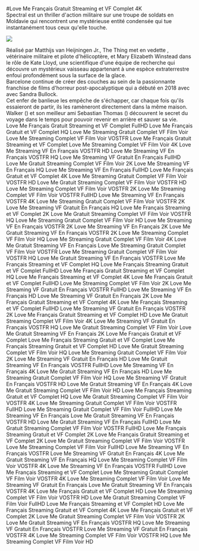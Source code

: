 #Love Me Français Gratuit Streaming et VF Complet 4K  
Spectral est un thriller d'action militaire sur une troupe de soldats  en Moldavie qui rencontrent une mystérieuse entité condensée qui tue instantanément tous ceux qu'elle touche.  
  
[![](https://i.imgur.com/qSNzIqt.png)](https://movie.rssnews.media/FLvRZCxed.php)  
  
Réalisé par Matthijs van Heijningen Jr., The Thing met en vedette , vétérinaire militaire et pilote d'hélicoptère, et Mary Elizabeth Winstead dans le rôle de Kate Lloyd, une scientifique d'une équipe de recherche  qui découvre un mystérieux vaisseau appartenant à une espèce extraterrestre enfoui profondément sous la surface de la glace.  
 Barcelone continue de créer des couches au sein de la passionnante franchise de films d'horreur post-apocalyptique qui a débuté en 2018 avec  avec Sandra Bullock.  
Cet enfer de banlieue les empêche de s'échapper, car chaque fois qu'ils essaieront de partir, ils les ramèneront directement dans la même maison.  
Walker () et son meilleur ami Sebastian Thomas () découvrent le secret du voyage dans le temps pour pouvoir revenir en arrière et sauver sa vie.  
Love Me Français Gratuit Streaming et VF Complet FullHD
Love Me Français Gratuit et VF Complet HQ
Love Me Streaming Gratuit Complet VF Film Voir
Love Me Streaming Complet VF Film Voir VOSTFR
Love Me Français Gratuit Streaming et VF Complet
Love Me Streaming Complet VF Film Voir 4K
Love Me Streaming VF En Français VOSTFR HD
Love Me Streaming VF En Français VOSTFR HQ
Love Me Streaming VF Gratuit En Français FullHD
Love Me Gratuit Streaming Complet VF Film Voir 2K
Love Me Streaming VF En Français HQ
Love Me Streaming VF En Français FullHD
Love Me Français Gratuit et VF Complet 4K
Love Me Streaming Gratuit Complet VF Film Voir VOSTFR HD
Love Me Gratuit Streaming Complet VF Film Voir VOSTFR HD
Love Me Streaming Complet VF Film Voir VOSTFR 2K
Love Me Streaming Complet VF Film Voir VOSTFR FullHD
Love Me Streaming VF En Français VOSTFR 4K
Love Me Streaming Gratuit Complet VF Film Voir VOSTFR 2K
Love Me Streaming VF Gratuit En Français HQ
Love Me Français Streaming et VF Complet 2K
Love Me Gratuit Streaming Complet VF Film Voir VOSTFR HQ
Love Me Streaming Gratuit Complet VF Film Voir HD
Love Me Streaming VF En Français VOSTFR 2K
Love Me Streaming VF En Français 2K
Love Me Gratuit Streaming VF En Français VOSTFR 2K
Love Me Streaming Complet VF Film Voir HQ
Love Me Streaming Gratuit Complet VF Film Voir 4K
Love Me Gratuit Streaming VF En Français
Love Me Streaming Gratuit Complet VF Film Voir VOSTFR
Love Me Streaming Gratuit Complet VF Film Voir VOSTFR HQ
Love Me Gratuit Streaming VF En Français VOSTFR
Love Me Français Streaming et VF Complet HQ
Love Me Français Streaming Gratuit et VF Complet FullHD
Love Me Français Gratuit Streaming et VF Complet HQ
Love Me Français Streaming et VF Complet 4K
Love Me Français Gratuit et VF Complet FullHD
Love Me Streaming Complet VF Film Voir 2K
Love Me Streaming VF Gratuit En Français VOSTFR FullHD
Love Me Streaming VF En Français HD
Love Me Streaming VF Gratuit En Français 2K
Love Me Français Gratuit Streaming et VF Complet 4K
Love Me Français Streaming et VF Complet FullHD
Love Me Streaming VF Gratuit En Français VOSTFR 2K
Love Me Français Gratuit Streaming et VF Complet HD
Love Me Gratuit Streaming Complet VF Film Voir 4K
Love Me Streaming VF Gratuit En Français VOSTFR HQ
Love Me Gratuit Streaming Complet VF Film Voir
Love Me Gratuit Streaming VF En Français 2K
Love Me Français Gratuit et VF Complet
Love Me Français Streaming Gratuit et VF Complet
Love Me Français Streaming Gratuit et VF Complet HD
Love Me Gratuit Streaming Complet VF Film Voir HQ
Love Me Streaming Gratuit Complet VF Film Voir 2K
Love Me Streaming VF Gratuit En Français HD
Love Me Gratuit Streaming VF En Français VOSTFR FullHD
Love Me Streaming VF En Français 4K
Love Me Gratuit Streaming VF En Français HD
Love Me Streaming Gratuit Complet VF Film Voir HQ
Love Me Streaming VF Gratuit En Français VOSTFR HD
Love Me Gratuit Streaming VF En Français 4K
Love Me Gratuit Streaming Complet VF Film Voir HD
Love Me Français Streaming Gratuit et VF Complet HQ
Love Me Gratuit Streaming Complet VF Film Voir VOSTFR 4K
Love Me Streaming Gratuit Complet VF Film Voir VOSTFR FullHD
Love Me Streaming Gratuit Complet VF Film Voir FullHD
Love Me Streaming VF En Français
Love Me Gratuit Streaming VF En Français VOSTFR HD
Love Me Gratuit Streaming VF En Français FullHD
Love Me Gratuit Streaming Complet VF Film Voir VOSTFR FullHD
Love Me Français Streaming Gratuit et VF Complet 2K
Love Me Français Gratuit Streaming et VF Complet 2K
Love Me Gratuit Streaming Complet VF Film Voir VOSTFR
Love Me Streaming Complet VF Film Voir FullHD
Love Me Streaming VF En Français VOSTFR
Love Me Streaming VF Gratuit En Français 4K
Love Me Gratuit Streaming VF En Français HQ
Love Me Streaming Complet VF Film Voir VOSTFR 4K
Love Me Streaming VF En Français VOSTFR FullHD
Love Me Français Streaming et VF Complet
Love Me Streaming Gratuit Complet VF Film Voir VOSTFR 4K
Love Me Streaming Complet VF Film Voir
Love Me Streaming VF Gratuit En Français
Love Me Gratuit Streaming VF En Français VOSTFR 4K
Love Me Français Gratuit et VF Complet HD
Love Me Streaming Complet VF Film Voir VOSTFR HD
Love Me Gratuit Streaming Complet VF Film Voir FullHD
Love Me Français Streaming et VF Complet HD
Love Me Français Streaming Gratuit et VF Complet 4K
Love Me Français Gratuit et VF Complet 2K
Love Me Gratuit Streaming Complet VF Film Voir VOSTFR 2K
Love Me Gratuit Streaming VF En Français VOSTFR HQ
Love Me Streaming VF Gratuit En Français VOSTFR
Love Me Streaming VF Gratuit En Français VOSTFR 4K
Love Me Streaming Complet VF Film Voir VOSTFR HQ
Love Me Streaming Complet VF Film Voir HD